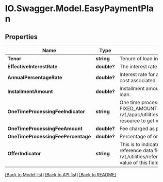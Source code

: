 # IO.Swagger.Model.EasyPaymentPlan
## Properties

Name | Type | Description | Notes
------------ | ------------- | ------------- | -------------
**Tenor** | **string** | Tenure of loan in months. | 
**EffectiveInterestRate** | **double?** | The interest rate applicable on loan amount. | [optional] 
**AnnualPercentageRate** | **double?** | Interest rate for a whole year. This includes any fees or additional cost associated. | [optional] 
**InstallmentAmount** | **double?** | Installment amount to be paid by customer in order to repay the loan. | [optional] 
**OneTimeProcessingFeeIndicator** | **string** | One time processing fee indicator. Valid values : PERCENTAGE, FIXED_AMOUNT. This is a reference data field. Please use /v1/apac/utilities/referenceData/{oneTimeProcessingFeeIndicator} resource to get valid value of this field with description. | [optional] 
**OneTimeProcessingFeeAmount** | **double?** | Fee charged as part of one time processing. | [optional] 
**OneTimeProcessingFeePercentage** | **double?** | Percentage of one time processing fee charged. | [optional] 
**OfferIndicator** | **string** | This is to indicate if the offer is rate/fee/hybrid based. This is a reference data field. Please use /v1/utilities/referenceData/{offerIndicator} resource to get valid value of this field with description. | 

[[Back to Model list]](../README.md#documentation-for-models) [[Back to API list]](../README.md#documentation-for-api-endpoints) [[Back to README]](../README.md)

